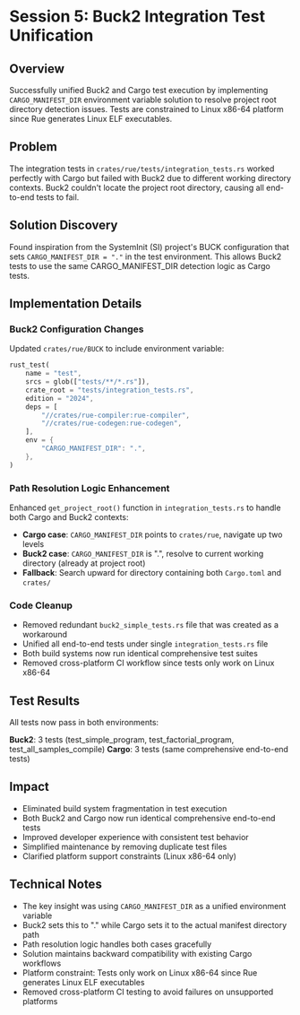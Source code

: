 # Session 5: Buck2 Integration Test Unification

## Overview
Successfully unified Buck2 and Cargo test execution by implementing `CARGO_MANIFEST_DIR` environment variable solution to resolve project root directory detection issues. Tests are constrained to Linux x86-64 platform since Rue generates Linux ELF executables.

## Problem
The integration tests in `crates/rue/tests/integration_tests.rs` worked perfectly with Cargo but failed with Buck2 due to different working directory contexts. Buck2 couldn't locate the project root directory, causing all end-to-end tests to fail.

## Solution Discovery
Found inspiration from the SystemInit (SI) project's BUCK configuration that sets `CARGO_MANIFEST_DIR = "."` in the test environment. This allows Buck2 tests to use the same CARGO_MANIFEST_DIR detection logic as Cargo tests.

## Implementation Details

### Buck2 Configuration Changes
Updated `crates/rue/BUCK` to include environment variable:
```rust
rust_test(
    name = "test",
    srcs = glob(["tests/**/*.rs"]),
    crate_root = "tests/integration_tests.rs",
    edition = "2024",
    deps = [
        "//crates/rue-compiler:rue-compiler",
        "//crates/rue-codegen:rue-codegen",
    ],
    env = {
        "CARGO_MANIFEST_DIR": ".",
    },
)
```

### Path Resolution Logic Enhancement
Enhanced `get_project_root()` function in `integration_tests.rs` to handle both Cargo and Buck2 contexts:

- **Cargo case**: `CARGO_MANIFEST_DIR` points to `crates/rue`, navigate up two levels
- **Buck2 case**: `CARGO_MANIFEST_DIR` is ".", resolve to current working directory (already at project root)
- **Fallback**: Search upward for directory containing both `Cargo.toml` and `crates/`

### Code Cleanup
- Removed redundant `buck2_simple_tests.rs` file that was created as a workaround
- Unified all end-to-end tests under single `integration_tests.rs` file
- Both build systems now run identical comprehensive test suites
- Removed cross-platform CI workflow since tests only work on Linux x86-64

## Test Results
All tests now pass in both environments:

**Buck2**: 3 tests (test_simple_program, test_factorial_program, test_all_samples_compile)
**Cargo**: 3 tests (same comprehensive end-to-end tests)

## Impact
- Eliminated build system fragmentation in test execution
- Both Buck2 and Cargo now run identical comprehensive end-to-end tests
- Improved developer experience with consistent test behavior
- Simplified maintenance by removing duplicate test files
- Clarified platform support constraints (Linux x86-64 only)

## Technical Notes
- The key insight was using `CARGO_MANIFEST_DIR` as a unified environment variable
- Buck2 sets this to "." while Cargo sets it to the actual manifest directory path
- Path resolution logic handles both cases gracefully
- Solution maintains backward compatibility with existing Cargo workflows
- Platform constraint: Tests only work on Linux x86-64 since Rue generates Linux ELF executables
- Removed cross-platform CI testing to avoid failures on unsupported platforms